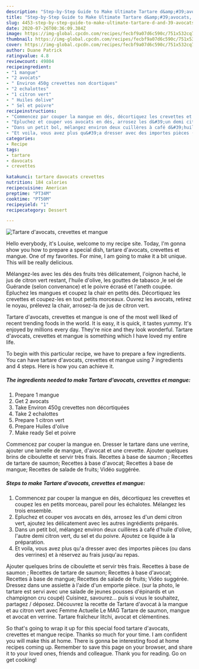 ```yaml
---
description: "Step-by-Step Guide to Make Ultimate Tartare d&amp;#39;avocats, crevettes et mangue"
title: "Step-by-Step Guide to Make Ultimate Tartare d&amp;#39;avocats, crevettes et mangue"
slug: 4453-step-by-step-guide-to-make-ultimate-tartare-d-and-39-avocats-crevettes-et-mangue
date: 2020-07-26T00:36:09.384Z
image: https://img-global.cpcdn.com/recipes/fecbf9a07d6c590c/751x532cq70/tartare-davocats-crevettes-et-mangue-photo-principale-de-la-recette.jpg
thumbnail: https://img-global.cpcdn.com/recipes/fecbf9a07d6c590c/751x532cq70/tartare-davocats-crevettes-et-mangue-photo-principale-de-la-recette.jpg
cover: https://img-global.cpcdn.com/recipes/fecbf9a07d6c590c/751x532cq70/tartare-davocats-crevettes-et-mangue-photo-principale-de-la-recette.jpg
author: Duane Patrick
ratingvalue: 4.8
reviewcount: 49804
recipeingredient:
- "1 mangue"
- "2 avocats"
- " Environ 450g crevettes non dcortiques"
- "2 echalottes"
- "1 citron vert"
- " Huiles dolive"
- " Sel et poivre"
recipeinstructions:
- "Commencez par couper la mangue en dés, décortiquez les crevettes et coupez les en petits morceau, pareil pour les échalotes. Mélangez les trois ensemble."
- "Epluchez et couper vos avocats en dés, arrosez les d&#39;un demi citron vert, ajoutez les délicatement avec les autres ingrédients préparés."
- "Dans un petit bol, mélangez environ deux cuillères à café d&#39;huile d&#39;olive, l&#39;autre demi citron vert, du sel et du poivre. Ajoutez ce liquide à la préparation."
- "Et voila, vous avez plus qu&#39;a dresser avec des importes pièces (ou dans des verrines) et à réservez au frais jusqu&#39;au repas."
categories:
- Recipe
tags:
- tartare
- davocats
- crevettes

katakunci: tartare davocats crevettes 
nutrition: 184 calories
recipecuisine: American
preptime: "PT34M"
cooktime: "PT50M"
recipeyield: "1"
recipecategory: Dessert

---
```



![Tartare d&#39;avocats, crevettes et mangue](https://img-global.cpcdn.com/recipes/fecbf9a07d6c590c/751x532cq70/tartare-davocats-crevettes-et-mangue-photo-principale-de-la-recette.jpg)

Hello everybody, it's Louise, welcome to my recipe site. Today, I'm gonna show you how to prepare a special dish, tartare d&#39;avocats, crevettes et mangue. One of my favorites. For mine, I am going to make it a bit unique. This will be really delicious.

Mélangez-les avec les dés des fruits très délicatement, l&#39;oignon haché, le jus de citron vert restant, l&#39;huile d&#39;olive, les gouttes de tabasco ,le sel de Guérande (selon convenance) et le poivre écrasé et l&#39;aneth coupée. Epluchez les mangues et coupez la chair en petits dés. Décortiquez les crevettes et coupez-les en tout petits morceaux. Ouvrez les avocats, retirez le noyau, prélevez la chair, arrosez-la de jus de citron vert.

Tartare d&#39;avocats, crevettes et mangue is one of the most well liked of recent trending foods in the world. It is easy, it is quick, it tastes yummy. It's enjoyed by millions every day. They're nice and they look wonderful. Tartare d&#39;avocats, crevettes et mangue is something which I have loved my entire life.


To begin with this particular recipe, we have to prepare a few ingredients. You can have tartare d&#39;avocats, crevettes et mangue using 7 ingredients and 4 steps. Here is how you can achieve it.

<!--inarticleads1-->

##### The ingredients needed to make Tartare d&#39;avocats, crevettes et mangue:

1. Prepare 1 mangue
1. Get 2 avocats
1. Take  Environ 450g crevettes non décortiquées
1. Take 2 echalottes
1. Prepare 1 citron vert
1. Prepare  Huiles d&#39;olive
1. Make ready  Sel et poivre


Commencez par couper la mangue en. Dresser le tartare dans une verrine, ajouter une lamelle de mangue, d&#39;avocat et une crevette. Ajouter quelques brins de ciboulette et servir très frais. Recettes à base de saumon ; Recettes de tartare de saumon; Recettes à base d&#39;avocat; Recettes à base de mangue; Recettes de salade de fruits; Vidéo suggérée. 

<!--inarticleads2-->

##### Steps to make Tartare d&#39;avocats, crevettes et mangue:

1. Commencez par couper la mangue en dés, décortiquez les crevettes et coupez les en petits morceau, pareil pour les échalotes. Mélangez les trois ensemble.
1. Epluchez et couper vos avocats en dés, arrosez les d&#39;un demi citron vert, ajoutez les délicatement avec les autres ingrédients préparés.
1. Dans un petit bol, mélangez environ deux cuillères à café d&#39;huile d&#39;olive, l&#39;autre demi citron vert, du sel et du poivre. Ajoutez ce liquide à la préparation.
1. Et voila, vous avez plus qu&#39;a dresser avec des importes pièces (ou dans des verrines) et à réservez au frais jusqu&#39;au repas.


Ajouter quelques brins de ciboulette et servir très frais. Recettes à base de saumon ; Recettes de tartare de saumon; Recettes à base d&#39;avocat; Recettes à base de mangue; Recettes de salade de fruits; Vidéo suggérée. Dressez dans une assiette à l&#39;aide d&#39;un emporte pièce. (sur la photo, le tartare est servi avec une salade de jeunes pousses d&#39;épinards et un champignon cru coupé) Cuisinez, savourez… puis si vous le souhaitez, partagez / déposez. Découvrez la recette de Tartare d&#39;avocat à la mangue et au citron vert avec Femme Actuelle Le MAG Tartare de saumon, mangue et avocat en verrine. Tartare fraîcheur litchi, avocat et clémentines. 

So that's going to wrap it up for this special food tartare d&#39;avocats, crevettes et mangue recipe. Thanks so much for your time. I am confident you will make this at home. There is gonna be interesting food at home recipes coming up. Remember to save this page on your browser, and share it to your loved ones, friends and colleague. Thank you for reading. Go on get cooking!
